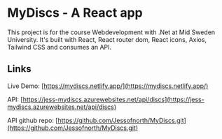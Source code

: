 # MyDiscs - A React app

This project is for the course Webdevelopment with .Net at Mid Sweden University.
It's built with React, React router dom, React icons, Axios, Tailwind CSS and consumes an API. 

## Links

Live Demo: [https://mydiscs.netlify.app/](https://mydiscs.netlify.app/)

API: [https://jess-mydiscs.azurewebsites.net/api/discs](https://jess-mydiscs.azurewebsites.net/api/discs)

API github repo: [https://github.com/Jessofnorth/MyDiscs.git](https://github.com/Jessofnorth/MyDiscs.git)